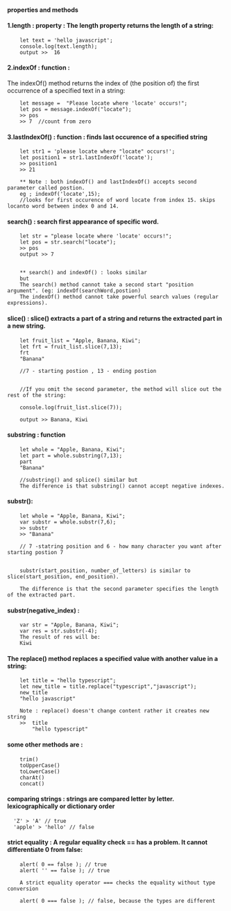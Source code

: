 #### properties and methods


#### 1.length : property : The length property returns the length of a string:

        let text = 'hello javascript';
        console.log(text.length);
        output >>  16


#### 2.indexOf : function : 

The indexOf() method returns the index of (the position of) the first occurrence of a specified text in a string:

        let message =  "Please locate where 'locate' occurs!";
        let pos = message.indexOf("locate");
        >> pos
        >> 7  //count from zero

#### 3.lastIndexOf() : function : finds last occurence of a specified string

        let str1 = 'please locate where "locate" occurs!';
        let position1 = str1.lastIndexOf('locate');
        >> position1
        >> 21

        ** Note : both indexOf() and lastIndexOf() accepts second parameter called postion.
        eg ; indexOf('locate',15); 
        //looks for first occurence of word locate from index 15. skips locanto word between index 0 and 14.


#### search() : search first appearance of specific word.

        let str = "please locate where 'locate' occurs!";
        let pos = str.search("locate");
        >> pos
        output >> 7


        ** search() and indexOf() : looks similar
        but 
        The search() method cannot take a second start "position argument". (eg: indexOf(searchWord,postion)
        The indexOf() method cannot take powerful search values (regular expressions).



#### slice() : slice() extracts a part of a string and returns the extracted part in a new string.

        let fruit_list = "Apple, Banana, Kiwi";
        let frt = fruit_list.slice(7,13);
        frt
        "Banana"

        //7 - starting postion , 13 - ending postion


        //If you omit the second parameter, the method will slice out the rest of the string:

        console.log(fruit_list.slice(7));

        output >> Banana, Kiwi

#### substring : function

        let whole = "Apple, Banana, Kiwi";
        let part = whole.substring(7,13);
        part
        "Banana"

        //substring() and splice() similar but
        The difference is that substring() cannot accept negative indexes.


#### substr():

        let whole = "Apple, Banana, Kiwi";
        var substr = whole.substr(7,6);
        >> substr
        >> "Banana"

        // 7 -statring position and 6 - how many character you want after starting postion 7


        substr(start_position, number_of_letters) is similar to slice(start_position, end_position).

        The difference is that the second parameter specifies the length of the extracted part.


#### substr(negative_index) : 

        var str = "Apple, Banana, Kiwi";
        var res = str.substr(-4);
        The result of res will be:
        Kiwi


#### The replace() method replaces a specified value with another value in a string:

        let title = "hello typescript";
        let new_title = title.replace("typescript","javascript");
        new_title
        "hello javascript"

        Note : replace() doesn't change content rather it creates new string
        >>  title
            "hello typescript"

#### some other methods are :

        trim()
        toUpperCase()
        toLowerCase()
        charAt()
        concat()

#### comparing strings : strings are compared letter by letter. lexicographically or dictionary order

      'Z' > 'A' // true
      'apple' > 'hello' // false
      
#### strict equality : A regular equality check == has a problem. It cannot differentiate 0 from false:

        alert( 0 == false ); // true  
        alert( '' == false ); // true  

        A strict equality operator === checks the equality without type conversion  

        alert( 0 === false ); // false, because the types are different  

